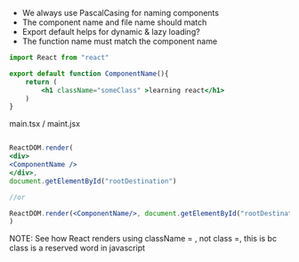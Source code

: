 - We always use PascalCasing for naming components
- The component name and file name should match
- Export default helps for dynamic & lazy loading?
- The function name must match the component name

```jsx
import React from "react"

export default function ComponentName(){
	return (
		<h1 className="someClass" >learning react</h1>
	)
}

```


main.tsx / maint.jsx
```jsx

ReactDOM.render(
<div>
<ComponentName />
</div>,
document.getElementById("rootDestination")

//or

ReactDOM.render(<ComponentName/>, document.getElementById("rootDestination"))
)

```

NOTE: See how React renders using className = , not  class =,   this is bc class is a reserved word in javascript

